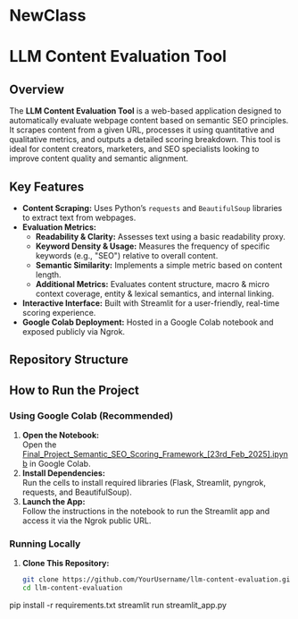 # NewClass
# LLM Content Evaluation Tool

## Overview
The **LLM Content Evaluation Tool** is a web-based application designed to automatically evaluate webpage content based on semantic SEO principles. It scrapes content from a given URL, processes it using quantitative and qualitative metrics, and outputs a detailed scoring breakdown. This tool is ideal for content creators, marketers, and SEO specialists looking to improve content quality and semantic alignment.

## Key Features
- **Content Scraping:** Uses Python’s `requests` and `BeautifulSoup` libraries to extract text from webpages.
- **Evaluation Metrics:**
  - **Readability & Clarity:** Assesses text using a basic readability proxy.
  - **Keyword Density & Usage:** Measures the frequency of specific keywords (e.g., "SEO") relative to overall content.
  - **Semantic Similarity:** Implements a simple metric based on content length.
  - **Additional Metrics:** Evaluates content structure, macro & micro context coverage, entity & lexical semantics, and internal linking.
- **Interactive Interface:** Built with Streamlit for a user-friendly, real-time scoring experience.
- **Google Colab Deployment:** Hosted in a Google Colab notebook and exposed publicly via Ngrok.

## Repository Structure

## How to Run the Project

### Using Google Colab (Recommended)
1. **Open the Notebook:**  
   Open the [Final_Project_Semantic_SEO_Scoring_Framework_[23rd_Feb_2025].ipynb](LINK_TO_YOUR_NOTEBOOK) in Google Colab.
2. **Install Dependencies:**  
   Run the cells to install required libraries (Flask, Streamlit, pyngrok, requests, and BeautifulSoup).
3. **Launch the App:**  
   Follow the instructions in the notebook to run the Streamlit app and access it via the Ngrok public URL.

### Running Locally
1. **Clone This Repository:**
   ```bash
   git clone https://github.com/YourUsername/llm-content-evaluation.git
   cd llm-content-evaluation
pip install -r requirements.txt
streamlit run streamlit_app.py
